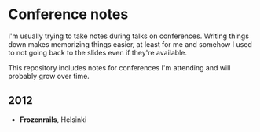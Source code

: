 # Conference notes

I'm usually trying to take notes during talks on conferences. Writing things down makes memorizing things easier, at least for me and somehow I used to not going back to the slides even if they're available.

This repository includes notes for conferences I'm attending and will probably grow over time.

## 2012
* **Frozenrails**, Helsinki